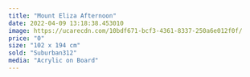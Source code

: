```yaml
---
title: "Mount Eliza Afternoon"
date: 2022-04-09 13:18:38.453010
image: https://ucarecdn.com/10bdf671-bcf3-4361-8337-250a6e012f0f/
price: "0"
size: "102 x 194 cm"
sold: "Suburban312"
media: "Acrylic on Board"
---
```


